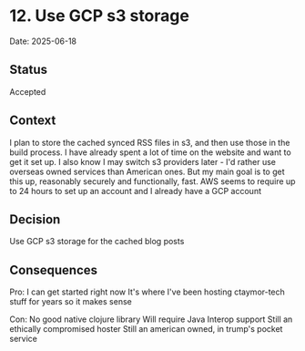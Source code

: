 # 12. Use GCP s3 storage

Date: 2025-06-18

## Status

Accepted

## Context

I plan to store the cached synced RSS files in s3, and then use those in the build process. I have already spent a lot of time on the website and want to get it set up. I also know I may switch s3 providers later - I'd rather use overseas owned services than American ones. But my main goal is to get this up, reasonably securely and functionally, fast. AWS seems to require up to 24 hours to set up an account and I already have a GCP account
## Decision
Use GCP s3 storage for the cached blog posts

## Consequences
Pro:
I can get started right now
It's where I've been hosting ctaymor-tech stuff for years so it makes sense

Con:
No good native clojure library
Will require Java Interop support
Still an ethically compromised hoster
Still an american owned, in trump's pocket service
